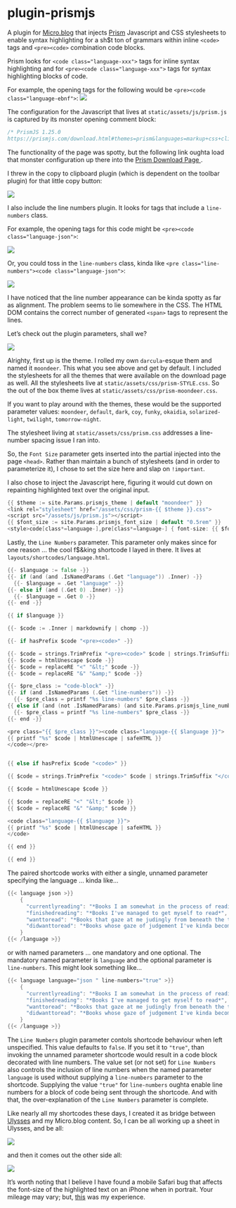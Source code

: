 # plugin-prismjs

A plugin for [Micro.blog](https://micro.blog "Micro.blog") that injects [Prism](https://prismjs.com/ "Prism") Javascript and CSS stylesheets to enable syntax highlighting for a sh$t ton of grammars within inline `<code>` tags and `<pre><code>` combination code blocks.

Prism looks for `<code class="language-xxx">` tags for inline syntax highlighting and for `<pre><code class="language-xxx">` tags for syntax highlighting blocks of code.

For example, the opening tags for the following would be `<pre><code class="language-ebnf">`:
![](https://raw.githubusercontent.com/moonbuck/plugin-prismjs/main/ebnf_grammar.jpeg)

The configuration for the Javascript that lives at `static/assets/js/prism.js` is captured by its monster opening comment block:

```js
/* PrismJS 1.25.0
https://prismjs.com/download.html#themes=prism&languages=markup+css+clike+javascript+abap+abnf+actionscript+ada+agda+al+antlr4+apacheconf+apex+apl+applescript+aql+arduino+arff+asciidoc+aspnet+asm6502+asmatmel+autohotkey+autoit+avisynth+avro-idl+bash+basic+batch+bbcode+bicep+birb+bison+bnf+brainfuck+brightscript+bro+bsl+c+csharp+cpp+cfscript+chaiscript+cil+clojure+cmake+cobol+coffeescript+concurnas+csp+coq+crystal+css-extras+csv+cypher+d+dart+dataweave+dax+dhall+diff+django+dns-zone-file+docker+dot+ebnf+editorconfig+eiffel+ejs+elixir+elm+etlua+erb+erlang+excel-formula+fsharp+factor+false+firestore-security-rules+flow+fortran+ftl+gml+gap+gcode+gdscript+gedcom+gherkin+git+glsl+gn+go+graphql+groovy+haml+handlebars+haskell+haxe+hcl+hlsl+hoon+http+hpkp+hsts+ichigojam+icon+icu-message-format+idris+ignore+inform7+ini+io+j+java+javadoc+javadoclike+javastacktrace+jexl+jolie+jq+jsdoc+js-extras+json+json5+jsonp+jsstacktrace+js-templates+julia+keepalived+keyman+kotlin+kumir+kusto+latex+latte+less+lilypond+liquid+lisp+livescript+llvm+log+lolcode+lua+magma+makefile+markdown+markup-templating+matlab+maxscript+mel+mermaid+mizar+mongodb+monkey+moonscript+n1ql+n4js+nand2tetris-hdl+naniscript+nasm+neon+nevod+nginx+nim+nix+nsis+objectivec+ocaml+opencl+openqasm+oz+parigp+parser+pascal+pascaligo+psl+pcaxis+peoplecode+perl+php+phpdoc+php-extras+plsql+powerquery+powershell+processing+prolog+promql+properties+protobuf+pug+puppet+pure+purebasic+purescript+python+qsharp+q+qml+qore+r+racket+cshtml+jsx+tsx+reason+regex+rego+renpy+rest+rip+roboconf+robotframework+ruby+rust+sas+sass+scss+scala+scheme+shell-session+smali+smalltalk+smarty+sml+solidity+solution-file+soy+sparql+splunk-spl+sqf+sql+squirrel+stan+iecst+stylus+swift+systemd+t4-templating+t4-cs+t4-vb+tap+tcl+tt2+textile+toml+tremor+turtle+twig+typescript+typoscript+unrealscript+uri+v+vala+vbnet+velocity+verilog+vhdl+vim+visual-basic+warpscript+wasm+web-idl+wiki+wolfram+wren+xeora+xml-doc+xojo+xquery+yaml+yang+zig&plugins=line-numbers+toolbar+copy-to-clipboard */ 
```

The functionality of the page was spotty, but the following link oughta load that monster configuration up there into the  [Prism Download Page ](https://prismjs.com/download.html#themes=prism&languages=markup+css+clike+javascript+abap+abnf+actionscript+ada+agda+al+antlr4+apacheconf+apex+apl+applescript+aql+arduino+arff+asciidoc+aspnet+asm6502+asmatmel+autohotkey+autoit+avisynth+avro-idl+bash+basic+batch+bbcode+bicep+birb+bison+bnf+brainfuck+brightscript+bro+bsl+c+csharp+cpp+cfscript+chaiscript+cil+clojure+cmake+cobol+coffeescript+concurnas+csp+coq+crystal+css-extras+csv+cypher+d+dart+dataweave+dax+dhall+diff+django+dns-zone-file+docker+dot+ebnf+editorconfig+eiffel+ejs+elixir+elm+etlua+erb+erlang+excel-formula+fsharp+factor+false+firestore-security-rules+flow+fortran+ftl+gml+gap+gcode+gdscript+gedcom+gherkin+git+glsl+gn+go+graphql+groovy+haml+handlebars+haskell+haxe+hcl+hlsl+hoon+http+hpkp+hsts+ichigojam+icon+icu-message-format+idris+ignore+inform7+ini+io+j+java+javadoc+javadoclike+javastacktrace+jexl+jolie+jq+jsdoc+js-extras+json+json5+jsonp+jsstacktrace+js-templates+julia+keepalived+keyman+kotlin+kumir+kusto+latex+latte+less+lilypond+liquid+lisp+livescript+llvm+log+lolcode+lua+magma+makefile+markdown+markup-templating+matlab+maxscript+mel+mermaid+mizar+mongodb+monkey+moonscript+n1ql+n4js+nand2tetris-hdl+naniscript+nasm+neon+nevod+nginx+nim+nix+nsis+objectivec+ocaml+opencl+openqasm+oz+parigp+parser+pascal+pascaligo+psl+pcaxis+peoplecode+perl+php+phpdoc+php-extras+plsql+powerquery+powershell+processing+prolog+promql+properties+protobuf+pug+puppet+pure+purebasic+purescript+python+qsharp+q+qml+qore+r+racket+cshtml+jsx+tsx+reason+regex+rego+renpy+rest+rip+roboconf+robotframework+ruby+rust+sas+sass+scss+scala+scheme+shell-session+smali+smalltalk+smarty+sml+solidity+solution-file+soy+sparql+splunk-spl+sqf+sql+squirrel+stan+iecst+stylus+swift+systemd+t4-templating+t4-cs+t4-vb+tap+tcl+tt2+textile+toml+tremor+turtle+twig+typescript+typoscript+unrealscript+uri+v+vala+vbnet+velocity+verilog+vhdl+vim+visual-basic+warpscript+wasm+web-idl+wiki+wolfram+wren+xeora+xml-doc+xojo+xquery+yaml+yang+zig&plugins=line-numbers+toolbar+copy-to-clipboard "Prism Download Page").

I threw in the copy to clipboard plugin (which is dependent on the toolbar plugin) for that little copy button:

![](https://raw.githubusercontent.com/moonbuck/plugin-prismjs/main/css_grammar.jpeg)

I also include the line numbers plugin. It looks for tags that include a `line-numbers` class.

For example, the opening tags for this code might be `<pre><code class="language-json">`:

![](https://raw.githubusercontent.com/moonbuck/plugin-prismjs/main/json_grammar.jpeg)

Or, you could toss in the `line-numbers` class, kinda like `<pre class="line-numbers"><code class="language-json">`:

![](https://raw.githubusercontent.com/moonbuck/plugin-prismjs/main/json_grammar_line_numbers.jpeg)

I have noticed that the line number appearance can be kinda spotty as far as alignment. The problem seems to lie somewhere in the CSS. The HTML DOM contains the correct number of generated `<span>` tags to represent the lines.

Let’s check out the plugin parameters, shall we?

![](https://raw.githubusercontent.com/moonbuck/plugin-prismjs/main/plugin_parameters.jpeg)

Alrighty, first up is the theme. I rolled my own `darcula`-esque them and named it `moondeer`. This what you see above and get by default. I included the stylesheets for all the themes that were available on the download page as well. All the stylesheets live at `static/assets/css/prism-STYLE.css`. So the out of the box theme lives at `static/assets/css/prism-moondeer.css`. 

If you want to play around with the themes, these would be the supported parameter values: `moondeer`, `default`, `dark`, `coy`, `funky`, `okaidia`, `solarized-light`, `twilight`, `tomorrow-night`.

The stylesheet living at `static/assets/css/prism.css` addresses a line-number spacing issue I ran into.

So, the `Font Size` parameter gets inserted into the partial injected into the page `<head>`. Rather than maintain a bunch of stylesheets (and in order to parameterize it), I chose to set the size here and slap on `!important`.

I also chose to inject the Javascript here, figuring it would cut down on repainting highlighted text over the original input.

```go
{{ $theme := site.Params.prismjs_theme | default "moondeer" }}
<link rel="stylesheet" href="/assets/css/prism-{{ $theme }}.css">
<script src="/assets/js/prism.js"></script>
{{ $font_size := site.Params.prismjs_font_size | default "0.5rem" }}
<style>code[class*=language-],pre[class*=language-] { font-size: {{ $font_size }} !important; }</style>
```

Lastly, the `Line Numbers` parameter. This parameter only makes since for one reason … the cool f$&king shortcode I layed in there. It lives at `layouts/shortcodes/language.html`.

```go
{{- $language := false -}}
{{- if (and (and .IsNamedParams (.Get "language")) .Inner) -}}
  {{- $language = .Get "language" -}}
{{- else if (and (.Get 0) .Inner) -}}
  {{- $language = .Get 0 -}}
{{- end -}}

{{ if $language }}

{{- $code := .Inner | markdownify | chomp -}}

{{- if hasPrefix $code "<pre><code>" -}}

{{- $code = strings.TrimPrefix "<pre><code>" $code | strings.TrimSuffix "</code></pre>" -}}
{{- $code = htmlUnescape $code -}}
{{- $code = replaceRE "<" "&lt;" $code -}}
{{- $code = replaceRE "&" "&amp;" $code -}}

{{- $pre_class := "code-block" -}}
{{- if (and .IsNamedParams (.Get "line-numbers")) -}}
  {{- $pre_class = printf "%s line-numbers" $pre_class -}}
{{ else if (and (not .IsNamedParams) (and site.Params.prismjs_line_numbers (eq "true" site.Params.prismjs_line_numbers))) }}
  {{- $pre_class = printf "%s line-numbers" $pre_class -}}
{{- end -}}

<pre class="{{ $pre_class }}"><code class="language-{{ $language }}">
{{ printf "%s" $code | htmlUnescape | safeHTML }}
</code></pre>


{{ else if hasPrefix $code "<code>" }}

{{ $code = strings.TrimPrefix "<code>" $code | strings.TrimSuffix "</code>" }}

{{ $code = htmlUnescape $code }}

{{ $code = replaceRE "<" "&lt;" $code }}
{{ $code = replaceRE "&" "&amp;" $code }}

<code class="language-{{ $language }}">
{{ printf "%s" $code | htmlUnescape | safeHTML }}
</code>

{{ end }}

{{ end }}
```

The paired shortcode works with either a single, unnamed parameter specifying the language … kinda like…

```go
{{< language json >}}
	{
	  "currentlyreading": "*Books I am somewhat in the process of reading*",
	  "finishedreading": "*Books I've managed to get myself to read*",
	  "wanttoread": "*Books that gaze at me judingly from beneath the television, where they currently live, for having yet to crack their spine (f$&kers).*",
	  "didwanttoread": "*Books whose gaze of judgement I've kinda become okay with as my interest in reading them has waned.*"
	}
{{< /language >}}
```

or with named parameters … one mandatory and one optional. The mandatory named parameter is `language` and the optional parameter is `line-numbers`. This might look something like…

```go
{{< language language="json " line-numbers="true" >}}
	{
	  "currentlyreading": "*Books I am somewhat in the process of reading*",
	  "finishedreading": "*Books I've managed to get myself to read*",
	  "wanttoread": "*Books that gaze at me judingly from beneath the television, where they currently live, for having yet to crack their spine (f$&kers).*",
	  "didwanttoread": "*Books whose gaze of judgement I've kinda become okay with as my interest in reading them has waned.*"
	}
{{< /language >}}
```

The `Line Numbers` plugin parameter contols shortcode behaviour when left unspecified. This value defaults to `false`. If you set it to `"true"`, than invoking the unnamed parameter shortcode would result in a code block decorated with line numbers. The value set (or not set) for `Line Numbers` also controls the inclusion of line numbers when the named parameter `language` is used without supplying a `line-numbers` parameter to the shortcode. Supplying the value `"true"` for `line-numbers` oughta enable line numbers for a block of code being sent through the shortcode. And with that, the over-explanation of the `Line Numbers` parameter is complete.

Like nearly all my shortcodes these days, I created it as bridge between [Ulysses](https://ulysses.app/ "Ulysses") and my Micro.blog content. So, I can be all working up a sheet in Ulysses, and be all:

![](https://raw.githubusercontent.com/moonbuck/plugin-prismjs/main/ulysses.jpeg)

and then it comes out the other side all:

![](https://raw.githubusercontent.com/moonbuck/plugin-prismjs/main/json_grammar.jpeg)

It’s worth noting that I believe I have found a mobile Safari bug that affects the font-size of the highlighted text on an iPhone when in portrait. Your mileage may vary; but, [this](https://moondeer.blog/2021/10/30/okay-fk-it.html "iPhone Portrait Bug") was my experience.